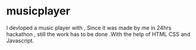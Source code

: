 # musicplayer
I devloped a music player with , Since it was made by me in 24hrs hackathon , still the work has to be done .With the  help of HTML CSS and Javascript.
